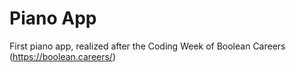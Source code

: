# Piano App

First piano app, realized after the Coding Week of Boolean Careers (https://boolean.careers/)
